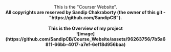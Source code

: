 <center>This is the "Courser Website". <br>
<b>All copyrights are reserved by Sandip Chakraborty (the owner of this git - "https://github.com/SandipCB"). </b>
<br>
<br>
<b>This is the Overview of my project<b><br>
![image](https://github.com/SandipCB/Course_Website/assets/96263756/7b5a6811-66bb-4017-a7ef-6ef18d956baa)
